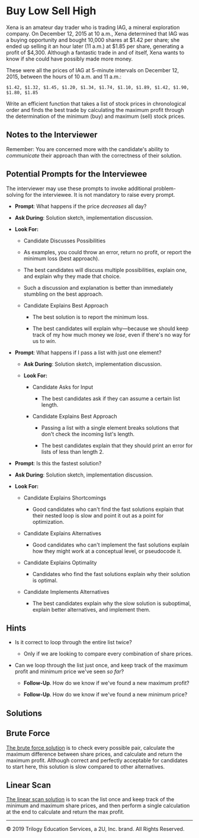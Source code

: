 # Buy Low Sell High

Xena is an amateur day trader who is trading IAG, a mineral exploration company. On December 12, 2015 at 10 a.m., Xena determined that IAG was a buying opportunity and bought 10,000 shares at $1.42 per share; she ended up selling it an hour later (11 a.m.) at $1.85 per share, generating a profit of $4,300. Although a fantastic trade in and of itself, Xena wants to know if she could have possibly made more money.

These were all the prices of IAG at 5-minute intervals on December 12, 2015, between the hours of 10 a.m. and 11 a.m.:

`$1.42, $1.32, $1.45, $1.20, $1.34, $1.74, $1.10, $1.89, $1.42, $1.90, $1.80, $1.85`

Write an efficient function that takes a list of stock prices in chronological order and finds the best trade by calculating the maximum profit through the determination of the minimum (buy) and maximum (sell) stock prices.

## Notes to the Interviewer

Remember: You are concerned more with the candidate's ability to *communicate* their approach than with the correctness of their solution.

## Potential Prompts for the Interviewee

The interviewer may use these prompts to invoke additional problem-solving for the interviewee. It is not mandatory to raise every prompt.

* **Prompt**: What happens if the price _decreases_ all day?
* **Ask During**: Solution sketch, implementation discussion.
  
* **Look For:**
  * Candidate Discusses Possibilities
  * As examples, you could throw an error, return no profit, or report the minimum loss (best approach).
    
  * The best candidates will discuss multiple possibilities, explain one, and explain why they made that choice.
    
  * Such a discussion and explanation is better than immediately stumbling on the best approach.
    
  * Candidate Explains Best Approach
  
    * The best solution is to report the minimum loss.
  
    * The best candidates will explain why—because we should keep track of my how much money we _lose_, even if there's no way for us to _win_.
  
* **Prompt**: What happens if I pass a list with just one element?

  * **Ask During**: Solution sketch, implementation discussion.

  * **Look For:**

    * Candidate Asks for Input

      * The best candidates ask if they can assume a certain list length.

    * Candidate Explains Best Approach

      * Passing a list with a single element breaks solutions that don't check the incoming list's length.

      * The best candidates explain that they should print an error for lists of less than length 2.

* **Prompt**: Is this the fastest solution?
* **Ask During**: Solution sketch, implementation discussion.
  
* **Look For:**
  * Candidate Explains Shortcomings
  
    * Good candidates who can't find the fast solutions explain that their nested loop is slow and point it out as a point for optimization.
  
  * Candidate Explains Alternatives
  
    * Good candidates who can't implement the fast solutions explain how they might work at a conceptual level, or pseudocode it.
  
  * Candidate Explains Optimality
  
    * Candidates who find the fast solutions explain why their solution is optimal.
  
  * Candidate Implements Alternatives
  
    * The best candidates explain why the slow solution is suboptimal, explain better alternatives, and implement them.

## Hints

* Is it correct to loop through the entire list twice?

  * Only if we are looking to compare every combination of share prices.

* Can we loop through the list just once, and keep track of the maximum profit and minimum price we've seen _so far_?

  * **Follow-Up**. How do we know if we've found a new maximum profit?

  * **Follow-Up**. How do we know if we've found a new minimum price?

## Solutions

## Brute Force

[The brute force solution](Solved/brute_force.py) is to check every possible pair, calculate the maximum difference between share prices, and calculate and return the maximum profit. Although correct and perfectly acceptable for candidates to start here, this solution is slow compared to other alternatives.

## Linear Scan

[The linear scan solution](Solved/linear_scan.py) is to scan the list once and keep track of the minimum and maximum share prices, and then perform a single calculation at the end to calculate and return the max profit.



------

© 2019 Trilogy Education Services, a 2U, Inc. brand. All Rights Reserved.


